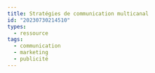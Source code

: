 ```yaml
---
title: Stratégies de communication multicanal
id: "20230730214510"
types:
  - ressource
tags:
  - communication
  - marketing
  - publicité
---
```


